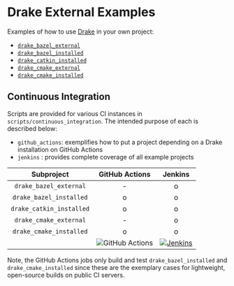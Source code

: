 # Drake External Examples

Examples of how to use [Drake](https://github.com/RobotLocomotion/drake) in your
own project:

* [`drake_bazel_external`](./drake_bazel_external)
* [`drake_bazel_installed`](./drake_bazel_installed)
* [`drake_catkin_installed`](./drake_catkin_installed)
* [`drake_cmake_external`](./drake_cmake_external)
* [`drake_cmake_installed`](./drake_cmake_installed)

## Continuous Integration

Scripts are provided for various CI instances in `scripts/continuous_integration`. The intended purpose of each is described below:

* `github_actions`:  exemplifies how to put a project depending on a Drake installation on GitHub Actions
* `jenkins` : provides complete coverage of all example projects

| **Subproject** | **GitHub Actions** | **Jenkins** |
|:---:|:---:|:---:|
| `drake_bazel_external` | - | o |
| `drake_bazel_installed` | o | o |
| `drake_catkin_installed` | o | o | 
| `drake_cmake_external` | - | o |
| `drake_cmake_installed` | o | o | 
|| ![GitHub Actions](https://img.shields.io/github/workflow/status/RobotLocomotion/drake-external-examples/ci/master) | [![Jenkins](https://img.shields.io/jenkins/build.svg?jobUrl=https://drake-jenkins.csail.mit.edu/job/RobotLocomotion/job/drake-external-examples/job/master)](https://drake-jenkins.csail.mit.edu/job/RobotLocomotion/job/drake-external-examples/) |

Note, the GitHub Actions jobs only build and test `drake_bazel_installed` and
`drake_cmake_installed` since these are the exemplary cases for lightweight,
open-source builds on public CI servers.
